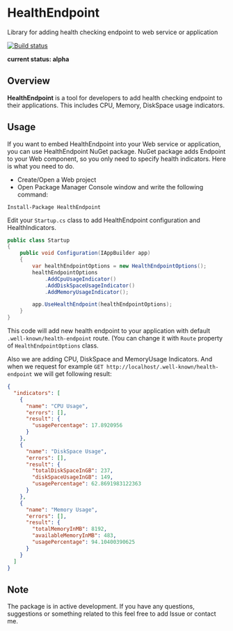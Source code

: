 # HealthEndpoint
Library for adding health checking endpoint to web service or application

[![Build status](https://ci.appveyor.com/api/projects/status/6q7xxdogi4ltqr8o?svg=true)](https://ci.appveyor.com/project/arkoc/healthendpoint)

**current status: alpha**

## Overview ##

**HealthEndpoint** is a tool for developers to add health checking endpoint to their applications. This includes CPU, Memory, DiskSpace usage indicators.

## Usage ##

If you want to embed HealthEndpoint into your Web service or application, you can use HealthEndpoint NuGet package. NuGet package adds Endpoint to your Web component, so you only need to specify health indicators. Here is what you need to do.

* Create/Open a Web project
* Open Package Manager Console window and write the following command: 

`Install-Package HealthEndpoint`

Edit your `Startup.cs` class to add HealthEndpoint configuration and HealthIndicators.

```c#
public class Startup
{
    public void Configuration(IAppBuilder app)
    {
        var healthEndpointOptions = new HealthEndpointOptions();
        healthEndpointOptions
            .AddCpuUsageIndicator()
            .AddDiskSpaceUsageIndicator()
            .AddMemoryUsageIndicator();

        app.UseHealthEndpoint(healthEndpointOptions);
    }
}
```

This code will add new health endpoint to your application with default `.well-known/health-endpoint` route. (You can change it with `Route` property of `HealthEndpointOptions` class.

Also we are adding CPU, DiskSpace and MemoryUsage Indicators. And when we request for example `GET http://localhost/.well-known/health-endpoint` we will get following result:

```json
{
  "indicators": [
    {
      "name": "CPU Usage",
      "errors": [],
      "result": {
        "usagePercentage": 17.8920956
      }
    },
    {
      "name": "DiskSpace Usage",
      "errors": [],
      "result": {
        "totalDiskSpaceInGB": 237,
        "diskSpaceUsageInGB": 149,
        "usagePercentage": 62.8691983122363
      }
    },
    {
      "name": "Memory Usage",
      "errors": [],
      "result": {
        "totalMemoryInMB": 8192,
        "availableMemoryInMB": 483,
        "usagePercentage": 94.10400390625
      }
    }
  ]
}
```

## Note ##

The package is in active development. If you have any questions, suggestions or something related to this feel free to add Issue or contact me.
